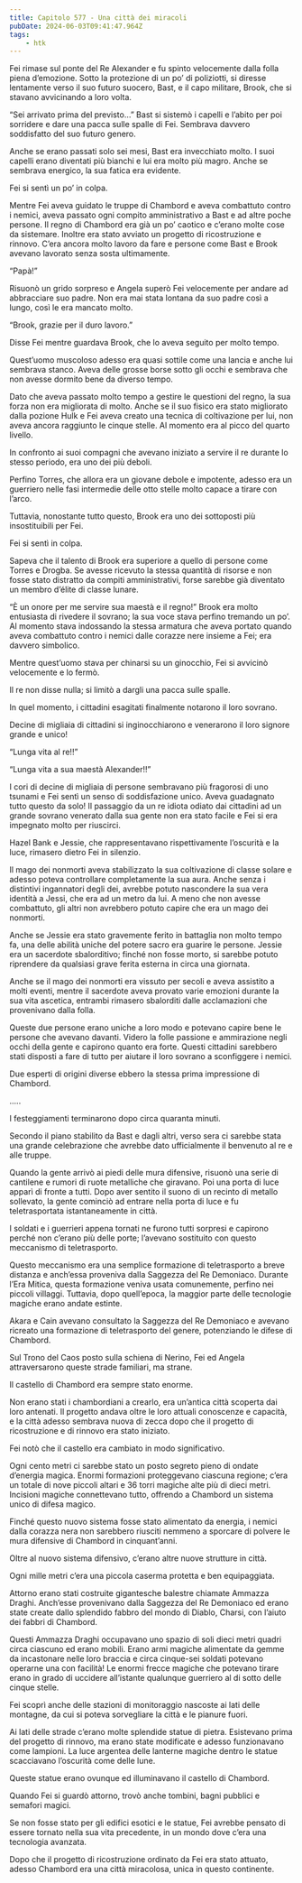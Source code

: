 ```yaml
---
title: Capitolo 577 - Una città dei miracoli
pubDate: 2024-06-03T09:41:47.964Z
tags:
    - htk
---
```


Fei rimase sul ponte del Re Alexander e fu spinto velocemente dalla folla piena d’emozione. Sotto la protezione di un po’ di poliziotti, si diresse lentamente verso il suo futuro suocero, Bast, e il capo militare, Brook, che si stavano avvicinando a loro volta.

“Sei arrivato prima del previsto…” Bast si sistemò i capelli e l’abito per poi sorridere e dare una pacca sulle spalle di Fei. Sembrava davvero soddisfatto del suo futuro genero.

Anche se erano passati solo sei mesi, Bast era invecchiato molto. I suoi capelli erano diventati più bianchi e lui era molto più magro. Anche se sembrava energico, la sua fatica era evidente.

Fei si sentì un po’ in colpa.

Mentre Fei aveva guidato le truppe di Chambord e aveva combattuto contro i nemici, aveva passato ogni compito amministrativo a Bast e ad altre poche persone. Il regno di Chambord era già un po’ caotico e c’erano molte cose da sistemare. Inoltre era stato avviato un progetto di ricostruzione e rinnovo. C’era ancora molto lavoro da fare e persone come Bast e Brook avevano lavorato senza sosta ultimamente.

“Papà!”

Risuonò un grido sorpreso e Angela superò Fei velocemente per andare ad abbracciare suo padre. Non era mai stata lontana da suo padre così a lungo, così le era mancato molto.

“Brook, grazie per il duro lavoro.”

Disse Fei mentre guardava Brook, che lo aveva seguito per molto tempo.

Quest’uomo muscoloso adesso era quasi sottile come una lancia e anche lui sembrava stanco. Aveva delle grosse borse sotto gli occhi e sembrava che non avesse dormito bene da diverso tempo.

Dato che aveva passato molto tempo a gestire le questioni del regno, la sua forza non era migliorata di molto. Anche se il suo fisico era stato migliorato dalla pozione Hulk e Fei aveva creato una tecnica di coltivazione per lui, non aveva ancora raggiunto le cinque stelle. Al momento era al picco del quarto livello.

In confronto ai suoi compagni che avevano iniziato a servire il re durante lo stesso periodo, era uno dei più deboli.

Perfino Torres, che allora era un giovane debole e impotente, adesso era un guerriero nelle fasi intermedie delle otto stelle molto capace a tirare con l’arco.

Tuttavia, nonostante tutto questo, Brook era uno dei sottoposti più insostituibili per Fei.

Fei si sentì in colpa.

Sapeva che il talento di Brook era superiore a quello di persone come Torres e Drogba. Se avesse ricevuto la stessa quantità di risorse e non fosse stato distratto da compiti amministrativi, forse sarebbe già diventato un membro d’élite di classe lunare.

“È un onore per me servire sua maestà e il regno!” Brook era molto entusiasta di rivedere il sovrano; la sua voce stava perfino tremando un po’. Al momento stava indossando la stessa armatura che aveva portato quando aveva combattuto contro i nemici dalle corazze nere insieme a Fei; era davvero simbolico.

Mentre quest’uomo stava per chinarsi su un ginocchio, Fei si avvicinò velocemente e lo fermò.

Il re non disse nulla; si limitò a dargli una pacca sulle spalle.

In quel momento, i cittadini esagitati finalmente notarono il loro sovrano.

Decine di migliaia di cittadini si inginocchiarono e venerarono il loro signore grande e unico!

“Lunga vita al re!!”

“Lunga vita a sua maestà Alexander!!”

I cori di decine di migliaia di persone sembravano più fragorosi di uno tsunami e Fei sentì un senso di soddisfazione unico. Aveva guadagnato tutto questo da solo! Il passaggio da un re idiota odiato dai cittadini ad un grande sovrano venerato dalla sua gente non era stato facile e Fei si era impegnato molto per riuscirci.

Hazel Bank e Jessie, che rappresentavano rispettivamente l’oscurità e la luce, rimasero dietro Fei in silenzio.

Il mago dei nonmorti aveva stabilizzato la sua coltivazione di classe solare e adesso poteva controllare completamente la sua aura. Anche senza i distintivi ingannatori degli dei, avrebbe potuto nascondere la sua vera identità a Jessi, che era ad un metro da lui. A meno che non avesse combattuto, gli altri non avrebbero potuto capire che era un mago dei nonmorti.

Anche se Jessie era stato gravemente ferito in battaglia non molto tempo fa, una delle abilità uniche del potere sacro era guarire le persone. Jessie era un sacerdote sbalorditivo; finché non fosse morto, si sarebbe potuto riprendere da qualsiasi grave ferita esterna in circa una giornata.

Anche se il mago dei nonmorti era vissuto per secoli e aveva assistito a molti eventi, mentre il sacerdote aveva provato varie emozioni durante la sua vita ascetica, entrambi rimasero sbalorditi dalle acclamazioni che provenivano dalla folla.

Queste due persone erano uniche a loro modo e potevano capire bene le persone che avevano davanti. Videro la folle passione e ammirazione negli occhi della gente e capirono quanto era forte. Questi cittadini sarebbero stati disposti a fare di tutto per aiutare il loro sovrano a sconfiggere i nemici.

Due esperti di origini diverse ebbero la stessa prima impressione di Chambord.

…..

I festeggiamenti terminarono dopo circa quaranta minuti.

Secondo il piano stabilito da Bast e dagli altri, verso sera ci sarebbe stata una grande celebrazione che avrebbe dato ufficialmente il benvenuto al re e alle truppe.

Quando la gente arrivò ai piedi delle mura difensive, risuonò una serie di cantilene e rumori di ruote metalliche che giravano. Poi una porta di luce apparì di fronte a tutti. Dopo aver sentito il suono di un recinto di metallo sollevato, la gente cominciò ad entrare nella porta di luce e fu teletrasportata istantaneamente in città.

I soldati e i guerrieri appena tornati ne furono tutti sorpresi e capirono perché non c’erano più delle porte; l’avevano sostituito con questo meccanismo di teletrasporto.

Questo meccanismo era una semplice formazione di teletrasporto a breve distanza e anch’essa proveniva dalla Saggezza del Re Demoniaco. Durante l’Era Mitica, questa formazione veniva usata comunemente, perfino nei piccoli villaggi. Tuttavia, dopo quell’epoca, la maggior parte delle tecnologie magiche erano andate estinte.

Akara e Cain avevano consultato la Saggezza del Re Demoniaco e avevano ricreato una formazione di teletrasporto del genere, potenziando le difese di Chambord.

Sul Trono del Caos posto sulla schiena di Nerino, Fei ed Angela attraversarono queste strade familiari, ma strane.

Il castello di Chambord era sempre stato enorme.

Non erano stati i chambordiani a crearlo, era un’antica città scoperta dai loro antenati. Il progetto andava oltre le loro attuali conoscenze e capacità, e la città adesso sembrava nuova di zecca dopo che il progetto di ricostruzione e di rinnovo era stato iniziato.

Fei notò che il castello era cambiato in modo significativo.

Ogni cento metri ci sarebbe stato un posto segreto pieno di ondate d’energia magica. Enormi formazioni proteggevano ciascuna regione; c’era un totale di nove piccoli altari e 36 torri magiche alte più di dieci metri. Incisioni magiche connettevano tutto, offrendo a Chambord un sistema unico di difesa magico.

Finché questo nuovo sistema fosse stato alimentato da energia, i nemici dalla corazza nera non sarebbero riusciti nemmeno a sporcare di polvere le mura difensive di Chambord in cinquant’anni.

Oltre al nuovo sistema difensivo, c’erano altre nuove strutture in città.

Ogni mille metri c’era una piccola caserma protetta e ben equipaggiata.

Attorno erano stati costruite gigantesche balestre chiamate Ammazza Draghi. Anch’esse provenivano dalla Saggezza del Re Demoniaco ed erano state create dallo splendido fabbro del mondo di Diablo, Charsi, con l’aiuto dei fabbri di Chambord.

Questi Ammazza Draghi occupavano uno spazio di soli dieci metri quadri circa ciascuno ed erano mobili. Erano armi magiche alimentate da gemme da incastonare nelle loro braccia e circa cinque-sei soldati potevano operarne una con facilità! Le enormi frecce magiche che potevano tirare erano in grado di uccidere all’istante qualunque guerriero al di sotto delle cinque stelle.

Fei scoprì anche delle stazioni di monitoraggio nascoste ai lati delle montagne, da cui si poteva sorvegliare la città e le pianure fuori.

Ai lati delle strade c’erano molte splendide statue di pietra. Esistevano prima del progetto di rinnovo, ma erano state modificate e adesso funzionavano come lampioni. La luce argentea delle lanterne magiche dentro le statue scacciavano l’oscurità come delle lune.

Queste statue erano ovunque ed illuminavano il castello di Chambord.

Quando Fei si guardò attorno, trovò anche tombini, bagni pubblici e semafori magici.

Se non fosse stato per gli edifici esotici e le statue, Fei avrebbe pensato di essere tornato nella sua vita precedente, in un mondo dove c’era una tecnologia avanzata.

Dopo che il progetto di ricostruzione ordinato da Fei era stato attuato, adesso Chambord era una città miracolosa, unica in questo continente.



